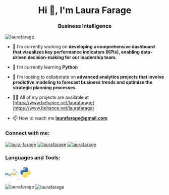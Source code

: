 <h1 align="center">Hi 👋, I'm Laura Farage</h1>
<h3 align="center">Business Intelligence</h3>

<p align="left"> <img src="https://komarev.com/ghpvc/?username=laurafarage&label=Profile%20views&color=0e75b6&style=flat" alt="laurafarage" /> </p>

- 🔭 I’m currently working on **developing a comprehensive dashboard that visualizes key performance indicators (KPIs), enabling data-driven decision-making for our leadership team.**

- 🌱 I’m currently learning **Python**

- 👯 I’m looking to collaborate on **advanced analytics projects that involve predictive modeling to forecast business trends and optimize the strategic planning processes.**

- 👨‍💻 All of my projects are available at [https://www.behance.net/laurafarage](https://www.behance.net/laurafarage)

- 📫 How to reach me **laurafarage@gmail.com**

<h3 align="left">Connect with me:</h3>
<p align="left">
<a href="https://linkedin.com/in/laura-farage" target="blank"><img align="center" src="https://raw.githubusercontent.com/rahuldkjain/github-profile-readme-generator/master/src/images/icons/Social/linked-in-alt.svg" alt="laura-farage" height="30" width="40" /></a>
<a href="https://kaggle.com/laurafarage" target="blank"><img align="center" src="https://raw.githubusercontent.com/rahuldkjain/github-profile-readme-generator/master/src/images/icons/Social/kaggle.svg" alt="laurafarage" height="30" width="40" /></a>
<a href="https://www.behance.net/laurafarage" target="blank"><img align="center" src="https://raw.githubusercontent.com/rahuldkjain/github-profile-readme-generator/master/src/images/icons/Social/behance.svg" alt="laurafarage" height="30" width="40" /></a>
</p>

<h3 align="left">Languages and Tools:</h3>
<p align="left"> <a href="https://www.mysql.com/" target="_blank" rel="noreferrer"> <img src="https://raw.githubusercontent.com/devicons/devicon/master/icons/mysql/mysql-original-wordmark.svg" alt="mysql" width="40" height="40"/> </a> <a href="https://www.python.org" target="_blank" rel="noreferrer"> <img src="https://raw.githubusercontent.com/devicons/devicon/master/icons/python/python-original.svg" alt="python" width="40" height="40"/> </a> </p>

<p><img align="left" src="https://github-readme-stats.vercel.app/api/top-langs?username=laurafarage&show_icons=true&locale=en&layout=compact" alt="laurafarage" /></p>

<p>&nbsp;<img align="center" src="https://github-readme-stats.vercel.app/api?username=laurafarage&show_icons=true&locale=en" alt="laurafarage" /></p>
